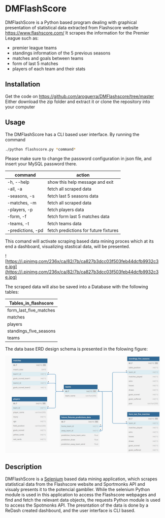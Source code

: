 # DMFlashScore

DMFlashScore is a Python based program dealing with graphical presentation of statistical data extracted from Flashscore website https://www.flashscore.com/
It scrapes the information for the Premier League such as:
- premier league teams
- standings information of the 5 previous seasons
- matches and goals between teams
- form of last 5 matches
- players of each team and their stats

## Installation

Get the code on https://github.com/aroguerra/DMFlashscore/tree/master
Either download the zip folder and extract it or clone the repository into your computer

## Usage

The DMFlashScore has a CLI based user interface.
By running the command
```bash
./python flashscore.py *command*
```

Please make sure to change the password configuration in json file, and insert your MySQL password there.

 command           | action |
|-------------------|-------------------------------|
| -h, --help        | show this help message and exit |
| -all, -a          | fetch all scraped data        |
| -seasons, -s      | fetch last 5 seasons data     |
| -matches, -m      | fetch all scraped data        |
| -players, -p      | fetch players data            |
| -form, -f         | fetch form last 5 matches data |
| -teams, -t        | fetch teams data              |
| -predictions, -pd | fetch predictions for future fixtures|

This comand will activate scraping based data mining proces which at its end a dashboard, visualizing stastical data, will be presented.

![https://i.pinimg.com/236x/ca/82/7b/ca827b3dcc03f503feb44dcfb9932c3e.jpg](https://i.pinimg.com/236x/ca/82/7b/ca827b3dcc03f503feb44dcfb9932c3e.jpg)

The scraped data will also be saved into a Database with the following tables:

| Tables_in_flashscore   |
|------------------------|
| form_last_five_matches |
| matches                |
| players                |
| standings_five_seasons |
| teams                  |

The data base ERD design schema is presented in the folowing figure:

![Example Image](./ERD.jpg)

## Description

DMFlashScore is a [Selenium](https://pypi.org/project/selenium/) based data mining application, which scrapes statistical data from the Flashscore website and Sportmonks API and visualy presents it to the potencial gambller. While the selenium Python module is used in this application to access the Flashscore webpages and find and fetch the relevant data objects, the requests Python module is used to access the Spotmonks API. The presntation of the data is done by a ReDash created dashbourd, and the user interface is CLI based.